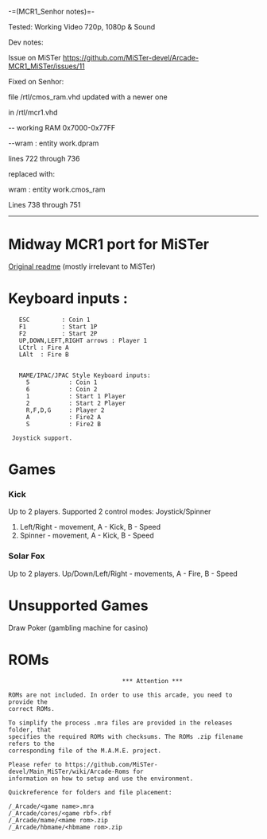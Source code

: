 -=(MCR1_Senhor notes)=-

Tested: Working Video 720p, 1080p & Sound

Dev notes: 

Issue on MiSTer https://github.com/MiSTer-devel/Arcade-MCR1_MiSTer/issues/11 

Fixed on Senhor:

file /rtl/cmos_ram.vhd updated with a newer one

in /rtl/mcr1.vhd

-- working RAM   0x7000-0x77FF

--wram : entity work.dpram

lines 722 through 736

replaced with: 

wram : entity work.cmos_ram

Lines 738 through 751

 
 
___
# Midway MCR1 port for MiSTer

[Original readme](readme_orig.txt) (mostly irrelevant to MiSTer)

# Keyboard inputs :
```
   ESC         : Coin 1
   F1          : Start 1P
   F2          : Start 2P 
   UP,DOWN,LEFT,RIGHT arrows : Player 1
   LCtrl : Fire A
   LAlt  : Fire B


   MAME/IPAC/JPAC Style Keyboard inputs:
     5           : Coin 1
     6           : Coin 2
     1           : Start 1 Player
     2           : Start 2 Player
     R,F,D,G     : Player 2
     A           : Fire2 A
     S           : Fire2 B 
	
 Joystick support. 
```
# Games

### Kick
Up to 2 players.
Supported 2 control modes: Joystick/Spinner
1. Left/Right - movement, A - Kick, B - Speed
2. Spinner    - movement, A - Kick, B - Speed

### Solar Fox
Up to 2 players.
Up/Down/Left/Right - movements, A - Fire, B - Speed
 
# Unsupported Games
Draw Poker (gambling machine for casino)
 
 
# ROMs
```
                                *** Attention ***

ROMs are not included. In order to use this arcade, you need to provide the
correct ROMs.

To simplify the process .mra files are provided in the releases folder, that
specifies the required ROMs with checksums. The ROMs .zip filename refers to the
corresponding file of the M.A.M.E. project.

Please refer to https://github.com/MiSTer-devel/Main_MiSTer/wiki/Arcade-Roms for
information on how to setup and use the environment.

Quickreference for folders and file placement:

/_Arcade/<game name>.mra
/_Arcade/cores/<game rbf>.rbf
/_Arcade/mame/<mame rom>.zip
/_Arcade/hbmame/<hbmame rom>.zip
